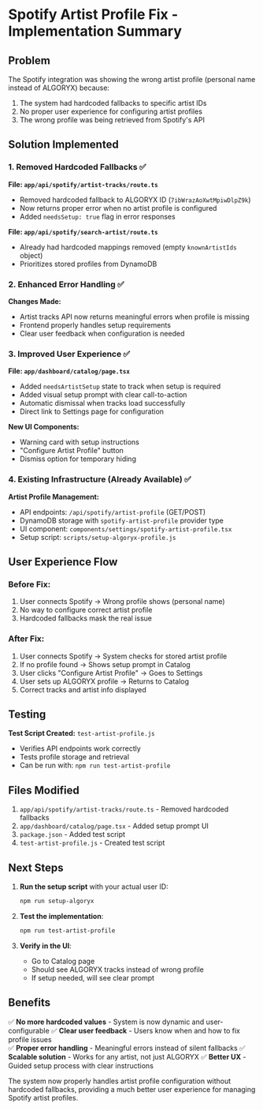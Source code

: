 # Spotify Artist Profile Fix - Implementation Summary

## Problem
The Spotify integration was showing the wrong artist profile (personal name instead of ALGORYX) because:
1. The system had hardcoded fallbacks to specific artist IDs
2. No proper user experience for configuring artist profiles
3. The wrong profile was being retrieved from Spotify's API

## Solution Implemented

### 1. Removed Hardcoded Fallbacks ✅

**File: `app/api/spotify/artist-tracks/route.ts`**
- Removed hardcoded fallback to ALGORYX ID (`7ibWrazAoXwtMpiwDlpZ9k`)
- Now returns proper error when no artist profile is configured
- Added `needsSetup: true` flag in error responses

**File: `app/api/spotify/search-artist/route.ts`**
- Already had hardcoded mappings removed (empty `knownArtistIds` object)
- Prioritizes stored profiles from DynamoDB

### 2. Enhanced Error Handling ✅

**Changes Made:**
- Artist tracks API now returns meaningful errors when profile is missing
- Frontend properly handles setup requirements
- Clear user feedback when configuration is needed

### 3. Improved User Experience ✅

**File: `app/dashboard/catalog/page.tsx`**
- Added `needsArtistSetup` state to track when setup is required
- Added visual setup prompt with clear call-to-action
- Automatic dismissal when tracks load successfully
- Direct link to Settings page for configuration

**New UI Components:**
- Warning card with setup instructions
- "Configure Artist Profile" button
- Dismiss option for temporary hiding

### 4. Existing Infrastructure (Already Available) ✅

**Artist Profile Management:**
- API endpoints: `/api/spotify/artist-profile` (GET/POST)
- DynamoDB storage with `spotify-artist-profile` provider type
- UI component: `components/settings/spotify-artist-profile.tsx`
- Setup script: `scripts/setup-algoryx-profile.js`

## User Experience Flow

### Before Fix:
1. User connects Spotify → Wrong profile shows (personal name)
2. No way to configure correct artist profile
3. Hardcoded fallbacks mask the real issue

### After Fix:
1. User connects Spotify → System checks for stored artist profile
2. If no profile found → Shows setup prompt in Catalog
3. User clicks "Configure Artist Profile" → Goes to Settings
4. User sets up ALGORYX profile → Returns to Catalog
5. Correct tracks and artist info displayed

## Testing

**Test Script Created:** `test-artist-profile.js`
- Verifies API endpoints work correctly
- Tests profile storage and retrieval
- Can be run with: `npm run test-artist-profile`

## Files Modified

1. `app/api/spotify/artist-tracks/route.ts` - Removed hardcoded fallbacks
2. `app/dashboard/catalog/page.tsx` - Added setup prompt UI
3. `package.json` - Added test script
4. `test-artist-profile.js` - Created test script

## Next Steps

1. **Run the setup script** with your actual user ID:
   ```bash
   npm run setup-algoryx
   ```

2. **Test the implementation**:
   ```bash
   npm run test-artist-profile
   ```

3. **Verify in the UI**:
   - Go to Catalog page
   - Should see ALGORYX tracks instead of wrong profile
   - If setup needed, will see clear prompt

## Benefits

✅ **No more hardcoded values** - System is now dynamic and user-configurable
✅ **Clear user feedback** - Users know when and how to fix profile issues  
✅ **Proper error handling** - Meaningful errors instead of silent fallbacks
✅ **Scalable solution** - Works for any artist, not just ALGORYX
✅ **Better UX** - Guided setup process with clear instructions

The system now properly handles artist profile configuration without hardcoded fallbacks, providing a much better user experience for managing Spotify artist profiles. 